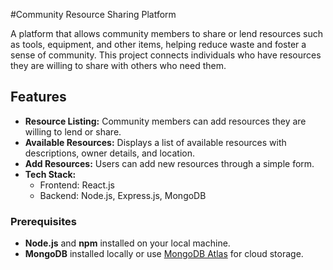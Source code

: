 #Community Resource Sharing Platform

A platform that allows community members to share or lend resources such as tools, equipment, and other items, helping reduce waste and foster a sense of community. This project connects individuals who have resources they are willing to share with others who need them.

## Features
- **Resource Listing:** Community members can add resources they are willing to lend or share.
- **Available Resources:** Displays a list of available resources with descriptions, owner details, and location.
- **Add Resources:** Users can add new resources through a simple form.
- **Tech Stack:**
  - Frontend: React.js
  - Backend: Node.js, Express.js, MongoDB
    
### Prerequisites
- **Node.js** and **npm** installed on your local machine.
- **MongoDB** installed locally or use [MongoDB Atlas](https://www.mongodb.com/cloud/atlas) for cloud storage.
